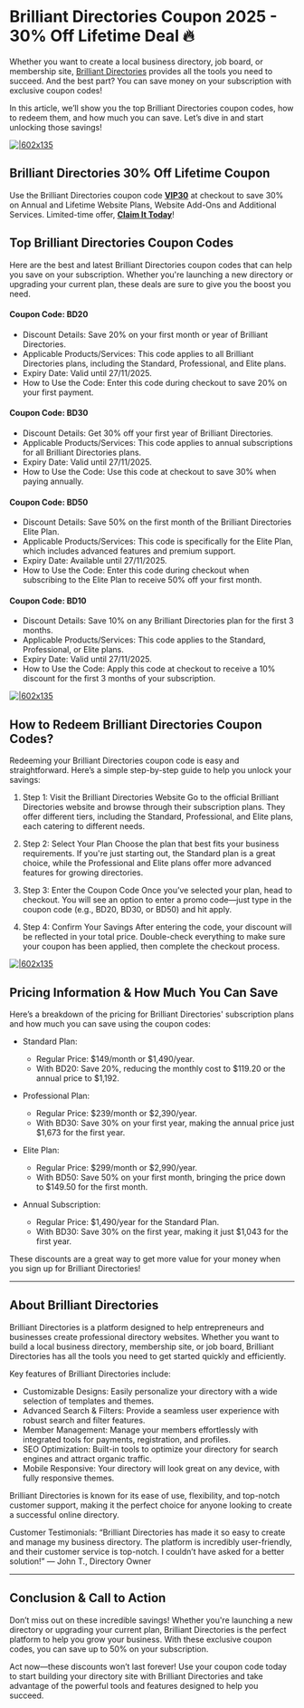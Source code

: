 # Brilliant Directories Coupon 2025 - 30% Off Lifetime Deal 🔥

Whether you want to create a local business directory, job board, or membership site, [Brilliant Directories](https://bit.ly/43j98Hf) provides all the tools you need to succeed. And the best part? You can save money on your subscription with exclusive coupon codes!

In this article, we’ll show you the top Brilliant Directories coupon codes, how to redeem them, and how much you can save. Let’s dive in and start unlocking those savings!

[![|602x135](https://lh7-rt.googleusercontent.com/docsz/AD_4nXfjRd1fTRQiRUXPseuwDISLc3KHp2SRwL_BZrqQAFmndeKnZb9jppSVaapRQFvVITc2VRduDGFCOoDVZFY9ZXznmWSGaNmPI_RR4v_pFgfecJK0POfBYzdebg2Fo8kqr_oMkUYk6w?key=b1LSm9xalgRjvN4JjkbcjvUO)](https://bit.ly/43j98Hf)

## Brilliant Directories 30% Off Lifetime Coupon

Use the Brilliant Directories coupon code [**VIP30**](https://bit.ly/43j98Hf) at checkout to save 30% on Annual and Lifetime Website Plans, Website Add-Ons and Additional Services. Limited-time offer, [**Claim It Today**](https://bit.ly/43j98Hf)!

## 

## Top Brilliant Directories Coupon Codes

Here are the best and latest Brilliant Directories coupon codes that can help you save on your subscription. Whether you're launching a new directory or upgrading your current plan, these deals are sure to give you the boost you need.

#### Coupon Code: BD20

* Discount Details: Save 20% on your first month or year of Brilliant Directories.
* Applicable Products/Services: This code applies to all Brilliant Directories plans, including the Standard, Professional, and Elite plans.
* Expiry Date: Valid until 27/11/2025.
* How to Use the Code: Enter this code during checkout to save 20% on your first payment.

#### Coupon Code: BD30

* Discount Details: Get 30% off your first year of Brilliant Directories.
* Applicable Products/Services: This code applies to annual subscriptions for all Brilliant Directories plans.
* Expiry Date: Valid until 27/11/2025.
* How to Use the Code: Use this code at checkout to save 30% when paying annually.

#### Coupon Code: BD50

* Discount Details: Save 50% on the first month of the Brilliant Directories Elite Plan.
* Applicable Products/Services: This code is specifically for the Elite Plan, which includes advanced features and premium support.
* Expiry Date: Available until 27/11/2025.
* How to Use the Code: Enter this code during checkout when subscribing to the Elite Plan to receive 50% off your first month.

#### Coupon Code: BD10

* Discount Details: Save 10% on any Brilliant Directories plan for the first 3 months.
* Applicable Products/Services: This code applies to the Standard, Professional, or Elite plans.
* Expiry Date: Valid until 27/11/2025.
* How to Use the Code: Apply this code at checkout to receive a 10% discount for the first 3 months of your subscription.

[![|602x135](https://lh7-rt.googleusercontent.com/docsz/AD_4nXfjRd1fTRQiRUXPseuwDISLc3KHp2SRwL_BZrqQAFmndeKnZb9jppSVaapRQFvVITc2VRduDGFCOoDVZFY9ZXznmWSGaNmPI_RR4v_pFgfecJK0POfBYzdebg2Fo8kqr_oMkUYk6w?key=b1LSm9xalgRjvN4JjkbcjvUO)](https://bit.ly/43j98Hf)

## How to Redeem Brilliant Directories Coupon Codes?

Redeeming your Brilliant Directories coupon code is easy and straightforward. Here’s a simple step-by-step guide to help you unlock your savings:

1. Step 1: Visit the Brilliant Directories Website
Go to the official Brilliant Directories website and browse through their subscription plans. They offer different tiers, including the Standard, Professional, and Elite plans, each catering to different needs.

2. Step 2: Select Your Plan
Choose the plan that best fits your business requirements. If you're just starting out, the Standard plan is a great choice, while the Professional and Elite plans offer more advanced features for growing directories.

3. Step 3: Enter the Coupon Code
Once you’ve selected your plan, head to checkout. You will see an option to enter a promo code—just type in the coupon code (e.g., BD20, BD30, or BD50) and hit apply.

4. Step 4: Confirm Your Savings
After entering the code, your discount will be reflected in your total price. Double-check everything to make sure your coupon has been applied, then complete the checkout process.

[![|602x135](https://lh7-rt.googleusercontent.com/docsz/AD_4nXfjRd1fTRQiRUXPseuwDISLc3KHp2SRwL_BZrqQAFmndeKnZb9jppSVaapRQFvVITc2VRduDGFCOoDVZFY9ZXznmWSGaNmPI_RR4v_pFgfecJK0POfBYzdebg2Fo8kqr_oMkUYk6w?key=b1LSm9xalgRjvN4JjkbcjvUO)](https://bit.ly/43j98Hf)

## Pricing Information & How Much You Can Save

Here’s a breakdown of the pricing for Brilliant Directories' subscription plans and how much you can save using the coupon codes:

* Standard Plan:

  * Regular Price: $149/month or $1,490/year.
  * With BD20: Save 20%, reducing the monthly cost to $119.20 or the annual price to $1,192.
* Professional Plan:

  * Regular Price: $239/month or $2,390/year.
  * With BD30: Save 30% on your first year, making the annual price just $1,673 for the first year.
* Elite Plan:

  * Regular Price: $299/month or $2,990/year.
  * With BD50: Save 50% on your first month, bringing the price down to $149.50 for the first month.
* Annual Subscription:

  * Regular Price: $1,490/year for the Standard Plan.
  * With BD30: Save 30% on the first year, making it just $1,043 for the first year.

These discounts are a great way to get more value for your money when you sign up for Brilliant Directories!

---

## About Brilliant Directories

Brilliant Directories is a platform designed to help entrepreneurs and businesses create professional directory websites. Whether you want to build a local business directory, membership site, or job board, Brilliant Directories has all the tools you need to get started quickly and efficiently.

Key features of Brilliant Directories include:

* Customizable Designs: Easily personalize your directory with a wide selection of templates and themes.
* Advanced Search & Filters: Provide a seamless user experience with robust search and filter features.
* Member Management: Manage your members effortlessly with integrated tools for payments, registration, and profiles.
* SEO Optimization: Built-in tools to optimize your directory for search engines and attract organic traffic.
* Mobile Responsive: Your directory will look great on any device, with fully responsive themes.

Brilliant Directories is known for its ease of use, flexibility, and top-notch customer support, making it the perfect choice for anyone looking to create a successful online directory.

Customer Testimonials:
“Brilliant Directories has made it so easy to create and manage my business directory. The platform is incredibly user-friendly, and their customer service is top-notch. I couldn’t have asked for a better solution!” — John T., Directory Owner

---

## Conclusion & Call to Action

Don’t miss out on these incredible savings! Whether you're launching a new directory or upgrading your current plan, Brilliant Directories is the perfect platform to help you grow your business. With these exclusive coupon codes, you can save up to 50% on your subscription.

Act now—these discounts won’t last forever! Use your coupon code today to start building your directory site with Brilliant Directories and take advantage of the powerful tools and features designed to help you succeed.

